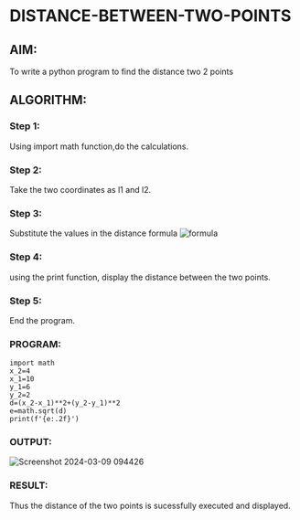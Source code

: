 # DISTANCE-BETWEEN-TWO-POINTS

## AIM:
To write a python program to find the distance two 2 points
## ALGORITHM:
### Step 1: 
Using import math function,do the calculations.
### Step 2: 
Take the two coordinates as l1 and l2.
### Step 3: 
Substitute the values in the distance formula  ![formula](/formula.JPG)
### Step 4: 
using the print function, display the distance between the two points.
### Step 5: 
End the program.
### PROGRAM:
```
import math
x_2=4
x_1=10
y_1=6
y_2=2
d=(x_2-x_1)**2+(y_2-y_1)**2
e=math.sqrt(d)
print(f'{e:.2f}')
```
  


### OUTPUT:

![Screenshot 2024-03-09 094426](https://github.com/sanjayy2431/DISTANCE-BETWEEN-TWO-POINTS/assets/149365143/de1d6c22-54bd-40f5-bd3a-b7b01f81fa6c)



### RESULT:

Thus the distance of the two points is sucessfully executed and displayed.

